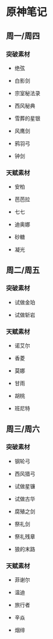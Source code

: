 # 原神笔记

## 周一/周四

### 突破素材

- 绝弦

- 白影剑

- 宗室秘法录

- 西风秘典

- 雪葬的星银

- 风鹰剑

- 鸦羽弓

- 钟剑

### 天赋素材

- 安柏

- 芭芭拉

- 七七

- 迪奥娜

- 砂糖

- 凝光

## 周二/周五

### 突破素材

- 试做金珀

- 试做斩岩

### 天赋素材

- 诺艾尔

- 香菱

- 莫娜

- 甘雨

- 胡桃

- 班尼特

## 周三/周六

### 突破素材

- 钢轮弓

- 西风猎弓

- 试做星镰

- 试做古华

- 腐殖之剑

- 祭礼剑

- 祭礼残章

- 狼的末路

### 天赋素材

- 菲谢尔

- 温迪

- 旅行者

- 辛焱

- 烟绯
